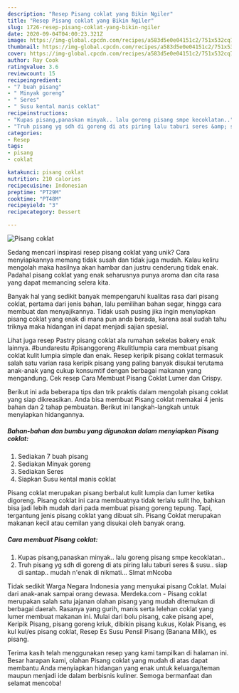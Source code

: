 ```yaml
---
description: "Resep Pisang coklat yang Bikin Ngiler"
title: "Resep Pisang coklat yang Bikin Ngiler"
slug: 1726-resep-pisang-coklat-yang-bikin-ngiler
date: 2020-09-04T04:00:23.321Z
image: https://img-global.cpcdn.com/recipes/a583d5e0e04151c2/751x532cq70/pisang-coklat-foto-resep-utama.jpg
thumbnail: https://img-global.cpcdn.com/recipes/a583d5e0e04151c2/751x532cq70/pisang-coklat-foto-resep-utama.jpg
cover: https://img-global.cpcdn.com/recipes/a583d5e0e04151c2/751x532cq70/pisang-coklat-foto-resep-utama.jpg
author: Ray Cook
ratingvalue: 3.6
reviewcount: 15
recipeingredient:
- "7 buah pisang"
- " Minyak goreng"
- " Seres"
- " Susu kental manis coklat"
recipeinstructions:
- "Kupas pisang,panaskan minyak.. lalu goreng pisang smpe kecoklatan.."
- "Truh pisang yg sdh di goreng di ats piring lalu taburi seres &amp; susu.. siap di santap.. mudah n&#39;enak di nikmati... Slmat mNcoba"
categories:
- Resep
tags:
- pisang
- coklat

katakunci: pisang coklat 
nutrition: 210 calories
recipecuisine: Indonesian
preptime: "PT29M"
cooktime: "PT48M"
recipeyield: "3"
recipecategory: Dessert

---
```



![Pisang coklat](https://img-global.cpcdn.com/recipes/a583d5e0e04151c2/751x532cq70/pisang-coklat-foto-resep-utama.jpg)

Sedang mencari inspirasi resep pisang coklat yang unik? Cara menyiapkannya memang tidak susah dan tidak juga mudah. Kalau keliru mengolah maka hasilnya akan hambar dan justru cenderung tidak enak. Padahal pisang coklat yang enak seharusnya punya aroma dan cita rasa yang dapat memancing selera kita.

Banyak hal yang sedikit banyak mempengaruhi kualitas rasa dari pisang coklat, pertama dari jenis bahan, lalu pemilihan bahan segar, hingga cara membuat dan menyajikannya. Tidak usah pusing jika ingin menyiapkan pisang coklat yang enak di mana pun anda berada, karena asal sudah tahu triknya maka hidangan ini dapat menjadi sajian spesial.

Lihat juga resep Pastry pisang coklat ala rumahan sekelas bakery enak lainnya. #bundarestu #pisanggoreng #kulitlumpia cara membuat pisang coklat kulit lumpia simple dan enak. Resep keripik pisang coklat termasuk salah satu varian rasa keripik pisang yang paling banyak disukai terutama anak-anak yang cukup konsumtif dengan berbagai makanan yang mengandung. Cek resep Cara Membuat Pisang Coklat Lumer dan Crispy.


Berikut ini ada beberapa tips dan trik praktis dalam mengolah pisang coklat yang siap dikreasikan. Anda bisa membuat Pisang coklat memakai 4 jenis bahan dan 2 tahap pembuatan. Berikut ini langkah-langkah untuk menyiapkan hidangannya.

<!--inarticleads1-->

##### Bahan-bahan dan bumbu yang digunakan dalam menyiapkan Pisang coklat:

1. Sediakan 7 buah pisang
1. Sediakan  Minyak goreng
1. Sediakan  Seres
1. Siapkan  Susu kental manis coklat


Pisang coklat merupakan pisang berbalut kulit lumpia dan lumer ketika digoreng. Pisang coklat ini cara membuatnya tidak terlalu sulit lho, bahkan bisa jadi lebih mudah dari pada membuat pisang goreng tepung. Tapi, tergantung jenis pisang coklat yang dibuat sih. Pisang Coklat merupakan makanan kecil atau cemilan yang disukai oleh banyak orang. 

<!--inarticleads2-->

##### Cara membuat Pisang coklat:

1. Kupas pisang,panaskan minyak.. lalu goreng pisang smpe kecoklatan..
1. Truh pisang yg sdh di goreng di ats piring lalu taburi seres &amp; susu.. siap di santap.. mudah n&#39;enak di nikmati... Slmat mNcoba


Tidak sedikit Warga Negara Indonesia yang menyukai pisang Coklat. Mulai dari anak-anak sampai orang dewasa. Merdeka.com - Pisang coklat merupakan salah satu jajanan olahan pisang yang mudah ditemukan di berbagai daerah. Rasanya yang gurih, manis serta lelehan coklat yang lumer membuat makanan ini. Mulai dari bolu pisang, cake pisang apel, Keripik Pisang, pisang goreng kriuk, dibikin pisang kukus, Kolak Pisang, es kul kul/es pisang coklat, Resep Es Susu Pensil Pisang (Banana Milk), es pisang. 

Terima kasih telah menggunakan resep yang kami tampilkan di halaman ini. Besar harapan kami, olahan Pisang coklat yang mudah di atas dapat membantu Anda menyiapkan hidangan yang enak untuk keluarga/teman maupun menjadi ide dalam berbisnis kuliner. Semoga bermanfaat dan selamat mencoba!
